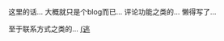 这里的话... 大概就只是个blog而已... 评论功能之类的... 懒得写了...

至于联系方式之类的... [(逃](https://cn.bing.com/search?q=%2BSenioria)

